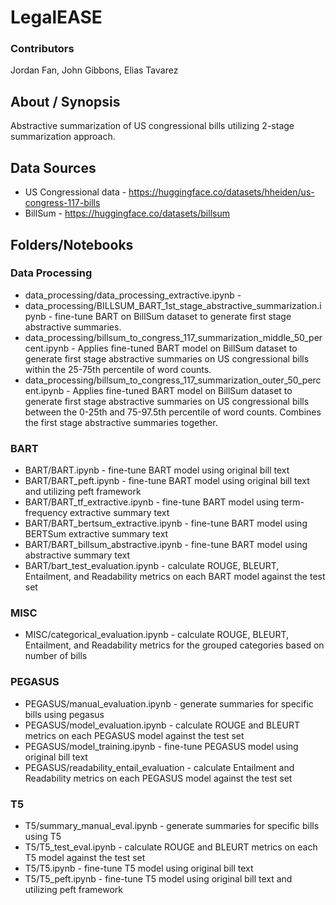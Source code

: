 # LegalEASE 

### Contributors 
Jordan Fan, John Gibbons, Elias Tavarez

## About / Synopsis 

Abstractive summarization of US congressional bills utilizing 2-stage summarization approach. 

## Data Sources
* US Congressional data - https://huggingface.co/datasets/hheiden/us-congress-117-bills
* BillSum - https://huggingface.co/datasets/billsum

## Folders/Notebooks

### Data Processing
* data_processing/data_processing_extractive.ipynb -
* data_processing/BILLSUM_BART_1st_stage_abstractive_summarization.ipynb - fine-tune BART on BillSum dataset to generate first stage abstractive summaries.
* data_processing/billsum_to_congress_117_summarization_middle_50_percent.ipynb - Applies fine-tuned BART model on BillSum dataset to generate first stage abstractive summaries on US congressional bills within the 25-75th percentile of word counts.
* data_processing/billsum_to_congress_117_summarization_outer_50_percent.ipynb - Applies fine-tuned BART model on BillSum dataset to generate first stage abstractive summaries on US congressional bills between the 0-25th and 75-97.5th percentile of word counts. Combines the first stage abstractive summaries together.

### BART
* BART/BART.ipynb - fine-tune BART model using original bill text 
* BART/BART_peft.ipynb - fine-tune BART model using original bill text and utilizing peft framework 
* BART/BART_tf_extractive.ipynb - fine-tune BART model using term-frequency extractive summary text 
* BART/BART_bertsum_extractive.ipynb - fine-tune BART model using BERTSum extractive summary text 
* BART/BART_billsum_abstractive.ipynb - fine-tune BART model using abstractive summary text 
* BART/bart_test_evaluation.ipynb - calculate ROUGE, BLEURT, Entailment, and Readability metrics on each BART model against the test set

### MISC
* MISC/categorical_evaluation.ipynb - calculate ROUGE, BLEURT, Entailment, and Readability metrics for the grouped categories based on number of bills

### PEGASUS
* PEGASUS/manual_evaluation.ipynb - generate summaries for specific bills using pegasus
* PEGASUS/model_evaluation.ipynb - calculate ROUGE and BLEURT metrics on each PEGASUS model against the test set
* PEGASUS/model_training.ipynb - fine-tune PEGASUS model using original bill text
* PEGASUS/readability_entail_evaluation - calculate Entailment and Readability metrics on each PEGASUS model against the test set

### T5
* T5/summary_manual_eval.ipynb - generate summaries for specific bills using T5
* T5/T5_test_eval.ipynb - calculate ROUGE and BLEURT metrics on each T5 model against the test set
* T5/T5.ipynb - fine-tune T5 model using original bill text
* T5/T5_peft.ipynb - fine-tune T5 model using original bill text and utilizing peft framework 

